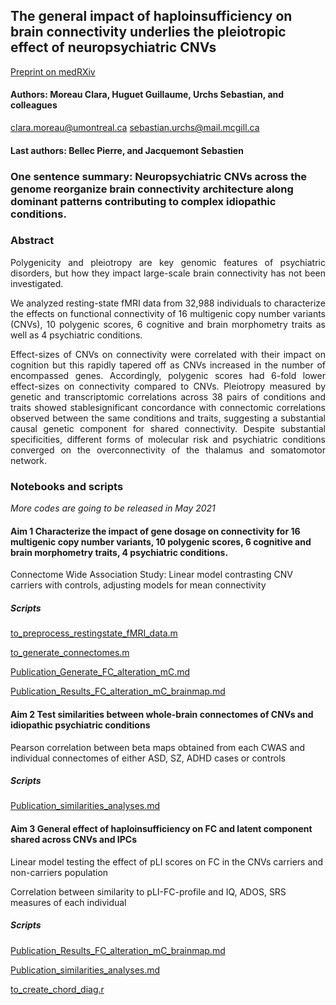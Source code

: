 ## The general impact of haploinsufficiency on brain connectivity underlies the pleiotropic effect of neuropsychiatric CNVs

[Preprint on medRXiv](https://www.medrxiv.org/content/10.1101/2020.03.18.20038505v1) </p>

#### Authors: Moreau Clara, Huguet Guillaume, Urchs Sebastian, and colleagues
clara.moreau@umontreal.ca
sebastian.urchs@mail.mcgill.ca 

#### Last authors: Bellec Pierre, and Jacquemont Sebastien 

### One sentence summary: Neuropsychiatric CNVs across the genome reorganize brain connectivity architecture along dominant patterns contributing to complex idiopathic conditions.

### Abstract
<p align="justify"> Polygenicity and pleiotropy are key genomic features of psychiatric disorders, but how they impact large-scale brain connectivity has not been investigated. 
 </p>
<p align="justify"> We analyzed resting-state fMRI data from 32,988 individuals to characterize the effects on functional connectivity of 16 multigenic copy number variants (CNVs), 10 polygenic scores, 6 cognitive and brain morphometry traits as well as 4 psychiatric conditions. </p>
<p align="justify"> Effect-sizes of CNVs on connectivity were correlated with their impact on cognition but this rapidly tapered off as CNVs increased in the number of encompassed genes. Accordingly, polygenic scores had 6-fold lower effect-sizes on connectivity compared to CNVs. Pleiotropy measured by genetic and transcriptomic correlations across 38 pairs of conditions and traits showed stablesignificant concordance with connectomic correlations observed between the same conditions and traits, suggesting a substantial causal genetic component for shared connectivity.
Despite substantial specificities, different forms of molecular risk and psychiatric conditions converged on the overconnectivity of the thalamus and somatomotor network.  </p>

### Notebooks and scripts </p>
*More codes are going to be released in May 2021* </p>

#### Aim 1 Characterize the impact of gene dosage on connectivity for 16 multigenic copy number variants, 10 polygenic scores, 6 cognitive and brain morphometry traits, 4 psychiatric conditions.

Connectome Wide Association Study: Linear model contrasting CNV carriers with controls, adjusting models for mean connectivity </p>
##### Scripts
[to_preprocess_restingstate_fMRI_data.m](https://github.com/claramoreau9/NeuropsychiatricCNVs_Connectivity/blob/master/to_preprocess_restingstate_fMRI_data.m) </p>
[to_generate_connectomes.m](https://github.com/claramoreau9/NeuropsychiatricCNVs_Connectivity/blob/master/to_generate_connectomes.m) </p>
[Publication_Generate_FC_alteration_mC.md](https://github.com/claramoreau9/NeuropsychiatricCNVs_Connectivity/blob/master/Publication_Generate_FC_alteration_mC.md)</p>
[Publication_Results_FC_alteration_mC_brainmap.md](https://github.com/claramoreau9/NeuropsychiatricCNVs_Connectivity/blob/master/Publication_Results_FC_alteration_mC_brainmap.md)</p>


#### Aim 2 Test similarities between whole-brain connectomes of CNVs and idiopathic psychiatric conditions
Pearson correlation between beta maps obtained from each CWAS and individual connectomes of either ASD, SZ, ADHD cases or controls 
##### Scripts
[Publication_similarities_analyses.md](https://github.com/claramoreau9/NeuropsychiatricCNVs_Connectivity/blob/master/Publication_similarities_analyses.md) </p>

#### Aim 3 General effect of haploinsufficiency on FC and latent component shared across CNVs and IPCs
Linear model testing the effect of pLI scores on FC in the CNVs carriers and non-carriers population </p>
Correlation between similarity to pLI-FC-profile and IQ, ADOS, SRS measures of each individual </p>
##### Scripts
[Publication_Results_FC_alteration_mC_brainmap.md](https://github.com/claramoreau9/NeuropsychiatricCNVs_Connectivity/blob/master/Publication_Results_FC_alteration_mC_brainmap.md)</p>
[Publication_similarities_analyses.md](https://github.com/claramoreau9/NeuropsychiatricCNVs_Connectivity/blob/master/Publication_similarities_analyses.md) </p>
[to_create_chord_diag.r](https://github.com/claramoreau9/NeuropsychiatricCNVs_Connectivity/blob/master/to_create_chord_diag.r) </p>
